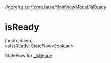 //[core](../../../index.md)/[ru.surf.core.base](../index.md)/[MainViewModel](index.md)/[isReady](is-ready.md)

# isReady

[androidJvm]\
val [isReady](is-ready.md): StateFlow&lt;[Boolean](https://kotlinlang.org/api/latest/jvm/stdlib/kotlin/-boolean/index.html)&gt;

StateFlow for [_isReady](_is-ready.md)
